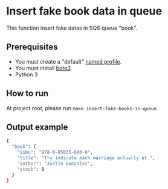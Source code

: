 # Insert fake book data in queue

This function insert fake datas in SQS queue "book".

## Prerequisites

* You must create a "default" [named profile](https://docs.aws.amazon.com/cli/latest/userguide/cli-configure-profiles.html).
* You must install [boto3](https://boto3.amazonaws.com/v1/documentation/api/latest/guide/quickstart.html).
* Python 3

## How to run

At project root, please run `make insert-fake-books-in-queue`.

## Output example

```bash
{
  "book": {
    "isbn": "978-0-85035-680-9",
    "title": "Try indicate each marriage actually at.",
    "author": "Justin Gonzalez",
    "stock": 0
  }
}
```
